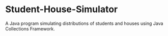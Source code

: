 # Student-House-Simulator
A Java program simulating distributions of students and houses using Java Collections Framework.
